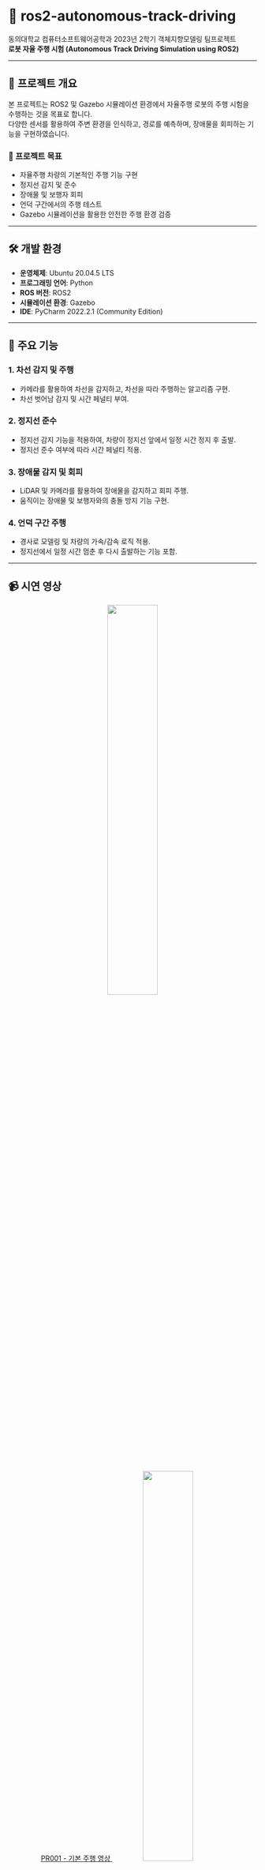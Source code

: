 # 🚗 ros2-autonomous-track-driving

동의대학교 컴퓨터소프트웨어공학과 2023년 2학기 객체지향모델링 팀프로젝트  
**로봇 자율 주행 시험 (Autonomous Track Driving Simulation using ROS2)**  

---

## 📌 프로젝트 개요

본 프로젝트는 ROS2 및 Gazebo 시뮬레이션 환경에서 자율주행 로봇의 주행 시험을 수행하는 것을 목표로 합니다.  
다양한 센서를 활용하여 주변 환경을 인식하고, 경로를 예측하며, 장애물을 회피하는 기능을 구현하였습니다.

### 🎯 프로젝트 목표
- 자율주행 차량의 기본적인 주행 기능 구현
- 정지선 감지 및 준수
- 장애물 및 보행자 회피
- 언덕 구간에서의 주행 테스트
- Gazebo 시뮬레이션을 활용한 안전한 주행 환경 검증

---

## 🛠 개발 환경
- **운영체제**: Ubuntu 20.04.5 LTS
- **프로그래밍 언어**: Python
- **ROS 버전**: ROS2
- **시뮬레이션 환경**: Gazebo
- **IDE**: PyCharm 2022.2.1 (Community Edition)

---

## 🚗 주요 기능

### 1. 차선 감지 및 주행
- 카메라를 활용하여 차선을 감지하고, 차선을 따라 주행하는 알고리즘 구현.
- 차선 벗어남 감지 및 시간 페널티 부여.

### 2. 정지선 준수
- 정지선 감지 기능을 적용하여, 차량이 정지선 앞에서 일정 시간 정지 후 출발.
- 정지선 준수 여부에 따라 시간 페널티 적용.

### 3. 장애물 감지 및 회피
- LiDAR 및 카메라를 활용하여 장애물을 감지하고 회피 주행.
- 움직이는 장애물 및 보행자와의 충돌 방지 기능 구현.

### 4. 언덕 구간 주행
- 경사로 모델링 및 차량의 가속/감속 로직 적용.
- 정지선에서 일정 시간 멈춘 후 다시 출발하는 기능 포함.

---

## 📹 시연 영상

<p align="center">
  <a href="https://youtu.be/jxftKfr1ns0">
    <img src="https://img.youtube.com/vi/jxftKfr1ns0/0.jpg" width="45%">
    <br>PR001 - 기본 주행 영상
  </a>
  <a href="https://youtu.be/iU8S7i99wnU">
    <img src="https://img.youtube.com/vi/iU8S7i99wnU/0.jpg" width="45%">
    <br>PR002 - 장애물 회피 주행
  </a>
</p>

## 🚀 실행 방법

### 1. 환경 설정
```bash
# ROS2 설치 및 환경 설정
source /opt/ros/foxy/setup.bash
mkdir -p ~/ros2_ws/src
cd ~/ros2_ws/src
git clone https://github.com/your-repository-url/ros2-autonomous-track-driving.git
cd ..
colcon build
source install/setup.bash
```

### 2. 시뮬레이션 실행
```bash
ros2 launch autonomous_track_driving simulation.launch.py
```

---

## 📝 팀 구성원

- 이종민 (20193174)
- 김민곤 (20193172)
- 조봉균 (20193182)
- 김소희 (20203164)
- 장효은 (20212986)

---

## 📌 참고 문서

- [ROS2 공식 문서](https://docs.ros.org/en/foxy/)
- [Gazebo 공식 문서](http://gazebosim.org/tutorials)
